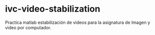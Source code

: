 # ivc-video-stabilization
Practica matlab estabilización de videos para la asignatura de Imagen y video por computador.
